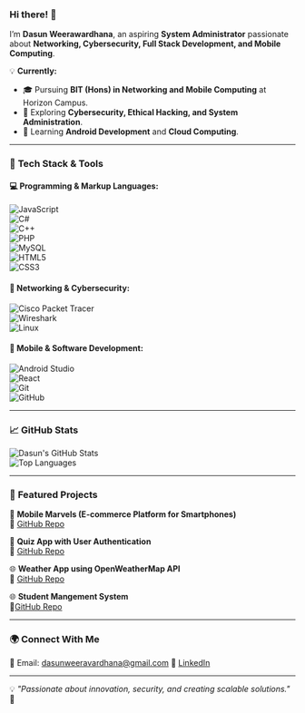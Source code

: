 ### Hi there! 👋  
I’m **Dasun Weerawardhana**, an aspiring **System Administrator** passionate about **Networking, Cybersecurity, Full Stack Development, and Mobile Computing**.  

💡 **Currently:**  
- 🎓 Pursuing **BIT (Hons) in Networking and Mobile Computing** at Horizon Campus.  
- 🔎 Exploring **Cybersecurity, Ethical Hacking, and System Administration**.  
- 🚀 Learning **Android Development** and **Cloud Computing**.  

---

### 🔧 **Tech Stack & Tools**  
#### **💻 Programming & Markup Languages:**  
![JavaScript](https://img.shields.io/badge/-JavaScript-F7DF1E?logo=javascript&logoColor=black)  
![C#](https://img.shields.io/badge/-C%23-239120?logo=csharp&logoColor=white)  
![C++](https://img.shields.io/badge/-C++-00599C?logo=c%2B%2B&logoColor=white)  
![PHP](https://img.shields.io/badge/-PHP-777BB4?logo=php&logoColor=white)  
![MySQL](https://img.shields.io/badge/-MySQL-4479A1?logo=mysql&logoColor=white)  
![HTML5](https://img.shields.io/badge/-HTML5-E34F26?logo=html5&logoColor=white)  
![CSS3](https://img.shields.io/badge/-CSS3-1572B6?logo=css3&logoColor=white)  

#### **📡 Networking & Cybersecurity:**  
![Cisco Packet Tracer](https://img.shields.io/badge/-Cisco_Packet_Tracer-1BA0D7?logo=cisco&logoColor=white)  
![Wireshark](https://img.shields.io/badge/-Wireshark-1679A7?logo=wireshark&logoColor=white)  
![Linux](https://img.shields.io/badge/-Linux-FCC624?logo=linux&logoColor=black)  

#### **📱 Mobile & Software Development:**  
![Android Studio](https://img.shields.io/badge/-Android_Studio-3DDC84?logo=android&logoColor=black)  
![React](https://img.shields.io/badge/-React-61DAFB?logo=react&logoColor=black)  
![Git](https://img.shields.io/badge/-Git-F05032?logo=git&logoColor=white)  
![GitHub](https://img.shields.io/badge/-GitHub-181717?logo=github&logoColor=white)  

---

### 📈 **GitHub Stats**
![Dasun's GitHub Stats](https://github-readme-stats.vercel.app/api?username=Dasunwee&show_icons=true&theme=radical)  
![Top Languages](https://github-readme-stats.vercel.app/api/top-langs/?username=Dasunwee&layout=compact&theme=radical)  

---

### 🌟 **Featured Projects**
🚀 **Mobile Marvels (E-commerce Platform for Smartphones)**  
🔗 [GitHub Repo]([https://github.com/Dasunwee/MobileMarvels](https://github.com/Dasunwee/Mobile-Marvels---Full-Stack-E-commerce-Website.git))  

📝 **Quiz App with User Authentication**  
🔗 [GitHub Repo]([https://github.com/Dasunwee/QuizApp](https://github.com/Dasunwee/displays-the-current-weather.git))  

🌐 **Weather App using OpenWeatherMap API**  
🔗 [GitHub Repo]([https://github.com/Dasunwee/WeatherApp](https://github.com/Dasunwee/displays-the-current-weather.git))  

🌐 **Student Mangement System**  
🔗[GitHub Repo]([[https://github.com/Dasunwee/WeatherApp](https://github.com/Dasunwee/displays-the-current-weather.git)](https://github.com/Dasunwee/StudentManagementSystem-ITBNM-2211-0194.git))  
 
---

### 🌍 **Connect With Me**
📧 Email: dasunweeravardhana@gmail.com
🔗 [LinkedIn](https://www.linkedin.com/in/dasunweerawardhana/)  


---

💡 *"Passionate about innovation, security, and creating scalable solutions."* 🚀  
